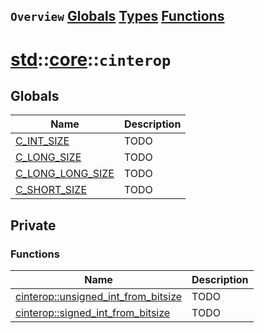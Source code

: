 ## `Overview` [Globals](./globals.md) [Types](./types.md) [Functions](./functions.md)
# [std](./../../std.md)::[core](./../core.md)::`cinterop`
## Globals
|Name|Description|
|----|-----------|
|[C_INT_SIZE](#todo)|TODO|
|[C_LONG_SIZE](#todo)|TODO|
|[C_LONG_LONG_SIZE](#todo)|TODO|
|[C_SHORT_SIZE](#todo)|TODO|
## Private
### Functions
|Name|Description|
|----|-----------|
|[cinterop::unsigned_int_from_bitsize](#todo)|TODO|
|[cinterop::signed_int_from_bitsize](#todo)|TODO|
